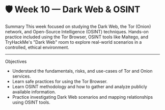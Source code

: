 # 🛡️ Week 10 — Dark Web & OSINT
Summary
This week focused on studying the Dark Web, the Tor (Onion) network, and Open-Source Intelligence (OSINT) techniques. Hands-on practice included using the Tor Browser, OSINT tools like Maltego, and TryHackMe's "Dark Web" room to explore real-world scenarios in a controlled, ethical environment.

---

Objectives
 - Understand the fundamentals, risks, and use-cases of Tor and Onion services.
 - Learn safe practices for using the Tor Browser.
 - Learn OSINT methodology and how to gather and analyze publicly available information.
 - Practice investigating Dark Web scenarios and mapping relationships using OSINT tools.
